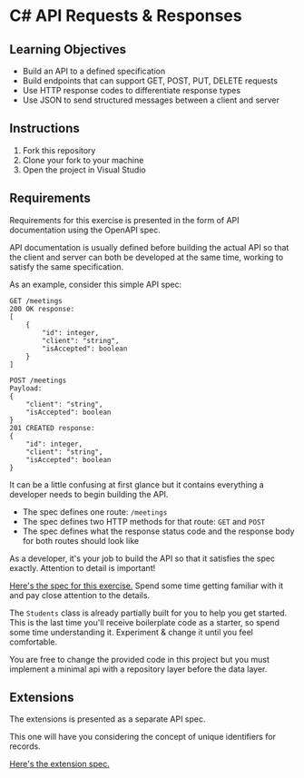 # C# API Requests & Responses

## Learning Objectives
- Build an API to a defined specification
- Build endpoints that can support GET, POST, PUT, DELETE requests
- Use HTTP response codes to differentiate response types
- Use JSON to send structured messages between a client and server

## Instructions

1. Fork this repository
2. Clone your fork to your machine
3. Open the project in Visual Studio


## Requirements

Requirements for this exercise is presented in the form of API documentation using the OpenAPI spec.

API documentation is usually defined before building the actual API so that the client and server can both be developed at the same time, working to satisfy the same specification.

As an example, consider this simple API spec:

```
GET /meetings
200 OK response:
[
    {
        "id": integer,
        "client": "string",
        "isAccepted": boolean
    }
]

POST /meetings
Payload:
{
    "client": "string",
    "isAccepted": boolean
}
201 CREATED response:
{
    "id": integer,
    "client": "string",
    "isAccepted": boolean
}
```

It can be a little confusing at first glance but it contains everything a developer needs to begin building the API.

- The spec defines one route: `/meetings`
- The spec defines two HTTP methods for that route: `GET` and `POST`
- The spec defines what the response status code and the response body for both routes should look like

As a developer, it's your job to build the API so that it satisfies the spec exactly. Attention to detail is important!

[Here's the spec for this exercise.](https://boolean-uk.github.io/csharp-api-requests-responses/) Spend some time getting familiar with it and pay close attention to the details.

The `Students` class is already partially built for you to help you get started. This is the last time you'll receive boilerplate code as a starter, so spend some time understanding it. Experiment & change it until you feel comfortable.  

You are free to change the provided code in this project but you must implement a minimal api with a repository layer before the data layer.


## Extensions

The extensions is presented as a separate API spec. 

This one will have you considering the concept of unique identifiers for records.

[Here's the extension spec.](https://boolean-uk.github.io/csharp-api-requests-responses/extensions)
